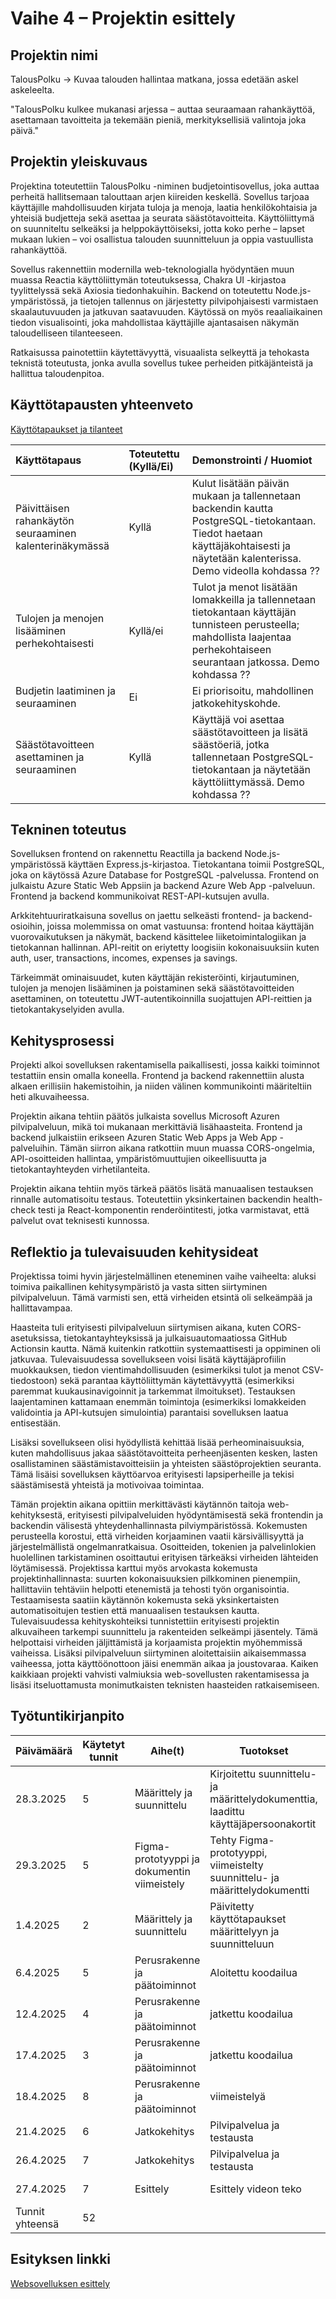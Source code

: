 # Vaihe 4 – Projektin esittely

## Projektin nimi
TalousPolku
→ Kuvaa talouden hallintaa matkana, jossa edetään askel askeleelta.

"TalousPolku kulkee mukanasi arjessa – auttaa seuraamaan rahankäyttöä, asettamaan tavoitteita ja tekemään pieniä, merkityksellisiä valintoja joka päivä."

## Projektin yleiskuvaus
Projektina toteutettiin TalousPolku -niminen budjetointisovellus, joka auttaa perheitä hallitsemaan talouttaan arjen kiireiden keskellä. Sovellus tarjoaa käyttäjille mahdollisuuden kirjata tuloja ja menoja, laatia henkilökohtaisia ja yhteisiä budjetteja sekä asettaa ja seurata säästötavoitteita. Käyttöliittymä on suunniteltu selkeäksi ja helppokäyttöiseksi, jotta koko perhe – lapset mukaan lukien – voi osallistua talouden suunnitteluun ja oppia vastuullista rahankäyttöä.

Sovellus rakennettiin modernilla web-teknologialla hyödyntäen muun muassa Reactia käyttöliittymän toteutuksessa, Chakra UI -kirjastoa tyylittelyssä sekä Axiosia tiedonhakuihin. Backend on toteutettu Node.js-ympäristössä, ja tietojen tallennus on järjestetty pilvipohjaisesti varmistaen skaalautuvuuden ja jatkuvan saatavuuden. Käytössä on myös reaaliaikainen tiedon visualisointi, joka mahdollistaa käyttäjille ajantasaisen näkymän taloudelliseen tilanteeseen.

Ratkaisussa painotettiin käytettävyyttä, visuaalista selkeyttä ja tehokasta teknistä toteutusta, jonka avulla sovellus tukee perheiden pitkäjänteistä ja hallittua taloudenpitoa.

## Käyttötapausten yhteenveto
[Käyttötapaukset ja tilanteet](https://github.com/Koskihaka/budget-bunnies/blob/main/1.%20M%C3%A4%C3%A4rittely%20ja%20suunnittelu.md#k%C3%A4ytt%C3%B6tapaukset-ja-k%C3%A4ytt%C3%B6tilanteet)


| Käyttötapaus | Toteutettu (Kyllä/Ei) | Demonstrointi / Huomiot |
| :--- | :--- | :--- |
| Päivittäisen rahankäytön seuraaminen kalenterinäkymässä | Kyllä | Kulut lisätään päivän mukaan ja tallennetaan backendin kautta PostgreSQL-tietokantaan. Tiedot haetaan käyttäjäkohtaisesti ja näytetään kalenterissa. Demo videolla kohdassa ??|
| Tulojen ja menojen lisääminen perhekohtaisesti | Kyllä/ei | Tulot ja menot lisätään lomakkeilla ja tallennetaan tietokantaan käyttäjän tunnisteen perusteella; mahdollista laajentaa perhekohtaiseen seurantaan jatkossa. Demo kohdassa ?? |
| Budjetin laatiminen ja seuraaminen | Ei | Ei priorisoitu, mahdollinen jatkokehityskohde. |
| Säästötavoitteen asettaminen ja seuraaminen | Kyllä | Käyttäjä voi asettaa säästötavoitteen ja lisätä säästöeriä, jotka tallennetaan PostgreSQL-tietokantaan ja näytetään käyttöliittymässä. Demo kohdassa ?? |


## Tekninen toteutus
Sovelluksen frontend on rakennettu Reactilla ja backend Node.js-ympäristössä käyttäen Express.js-kirjastoa. Tietokantana toimii PostgreSQL, joka on käytössä Azure Database for PostgreSQL -palvelussa. Frontend on julkaistu Azure Static Web Appsiin ja backend Azure Web App -palveluun. Frontend ja backend kommunikoivat REST-API-kutsujen avulla.
 
Arkkitehtuuriratkaisuna sovellus on jaettu selkeästi frontend- ja backend-osioihin, joissa molemmissa on omat vastuunsa: frontend hoitaa käyttäjän vuorovaikutuksen ja näkymät, backend käsittelee liiketoimintalogiikan ja tietokannan hallinnan. API-reitit on eriytetty loogisiin kokonaisuuksiin kuten auth, user, transactions, incomes, expenses ja savings.
 
Tärkeimmät ominaisuudet, kuten käyttäjän rekisteröinti, kirjautuminen, tulojen ja menojen lisääminen ja poistaminen sekä säästötavoitteiden asettaminen, on toteutettu JWT-autentikoinnilla suojattujen API-reittien ja tietokantakyselyiden avulla.

## Kehitysprosessi
Projekti alkoi sovelluksen rakentamisella paikallisesti, jossa kaikki toiminnot testattiin ensin omalla koneella. Frontend ja backend rakennettiin alusta alkaen erillisiin hakemistoihin, ja niiden välinen kommunikointi määriteltiin heti alkuvaiheessa.
 
Projektin aikana tehtiin päätös julkaista sovellus Microsoft Azuren pilvipalveluun, mikä toi mukanaan merkittäviä lisähaasteita. Frontend ja backend julkaistiin erikseen Azuren Static Web Apps ja Web App -palveluihin. Tämän siirron aikana ratkottiin muun muassa CORS-ongelmia, API-osoitteiden hallintaa, ympäristömuuttujien oikeellisuutta ja tietokantayhteyden virhetilanteita.
 
Projektin aikana tehtiin myös tärkeä päätös lisätä manuaalisen testauksen rinnalle automatisoitu testaus. Toteutettiin yksinkertainen backendin health-check testi ja React-komponentin renderöintitesti, jotka varmistavat, että palvelut ovat teknisesti kunnossa.

## Reflektio ja tulevaisuuden kehitysideat
Projektissa toimi hyvin järjestelmällinen eteneminen vaihe vaiheelta: aluksi toimiva paikallinen kehitysympäristö ja vasta sitten siirtyminen pilvipalveluun. Tämä varmisti sen, että virheiden etsintä oli selkeämpää ja hallittavampaa.
 
Haasteita tuli erityisesti pilvipalveluun siirtymisen aikana, kuten CORS-asetuksissa, tietokantayhteyksissä ja julkaisuautomaatiossa GitHub Actionsin kautta. Nämä kuitenkin ratkottiin systemaattisesti ja oppiminen oli jatkuvaa.
Tulevaisuudessa sovellukseen voisi lisätä käyttäjäprofiilin muokkauksen, tiedon vientimahdollisuuden (esimerkiksi tulot ja menot CSV-tiedostoon) sekä parantaa käyttöliittymän käytettävyyttä (esimerkiksi paremmat kuukausinavigoinnit ja tarkemmat ilmoitukset). Testauksen laajentaminen kattamaan enemmän toimintoja (esimerkiksi lomakkeiden validointia ja API-kutsujen simulointia) parantaisi sovelluksen laatua entisestään.
 
Lisäksi sovellukseen olisi hyödyllistä kehittää lisää perheominaisuuksia, kuten mahdollisuus jakaa säästötavoitteita perheenjäsenten kesken, lasten osallistaminen säästämistavoitteisiin ja yhteisten säästöprojektien seuranta. Tämä lisäisi sovelluksen käyttöarvoa erityisesti lapsiperheille ja tekisi säästämisestä yhteistä ja motivoivaa toimintaa. 

Tämän projektin aikana opittiin merkittävästi käytännön taitoja web-kehityksestä, erityisesti pilvipalveluiden hyödyntämisestä sekä frontendin ja backendin välisestä yhteydenhallinnasta pilviympäristössä. Kokemusten perusteella korostui, että virheiden korjaaminen vaatii kärsivällisyyttä ja järjestelmällistä ongelmanratkaisua. Osoitteiden, tokenien ja palvelinlokien huolellinen tarkistaminen osoittautui erityisen tärkeäksi virheiden lähteiden löytämisessä. Projektissa karttui myös arvokasta kokemusta projektinhallinnasta: suurten kokonaisuuksien pilkkominen pienempiin, hallittaviin tehtäviin helpotti etenemistä ja tehosti työn organisointia. Testaamisesta saatiin käytännön kokemusta sekä yksinkertaisten automatisoitujen testien että manuaalisen testauksen kautta. Tulevaisuudessa kehityskohteiksi tunnistettiin erityisesti projektin alkuvaiheen tarkempi suunnittelu ja rakenteiden selkeämpi jäsentely. Tämä helpottaisi virheiden jäljittämistä ja korjaamista projektin myöhemmissä vaiheissa. Lisäksi pilvipalveluun siirtyminen aloitettaisiin aikaisemmassa vaiheessa, jotta käyttöönottoon jäisi enemmän aikaa ja joustovaraa. Kaiken kaikkiaan projekti vahvisti valmiuksia web-sovellusten rakentamisessa ja lisäsi itseluottamusta monimutkaisten teknisten haasteiden ratkaisemiseen.


## Työtuntikirjanpito
| Päivämäärä | Käytetyt tunnit | Aihe(t)                               | Tuotokset                                                         | Tekijä(t)        |
|------------|-----------------|---------------------------------------|-------------------------------------------------------------------|------------------|
| 28.3.2025  | 5         | Määrittely ja suunnittelu   | Kirjoitettu suunnittelu- ja määrittelydokumenttia, laadittu käyttäjäpersoonakortit | Hanna + Maria    |
| 29.3.2025  | 5         | Figma-prototyyppi ja dokumentin viimeistely | Tehty Figma-prototyyppi, viimeistelty suunnittelu- ja määrittelydokumentti | Hanna + Maria    |
| 1.4.2025   | 2         | Määrittely ja suunnittelu         | Päivitetty käyttötapaukset määrittelyyn ja suunnitteluun     | Hanna     |
| 6.4.2025   | 5         | Perusrakenne ja päätoiminnot        | Aloitettu koodailua     | Hanna + Maria    |
| 12.4.2025   | 4         | Perusrakenne ja päätoiminnot        | jatkettu koodailua     | Hanna + Maria    |
| 17.4.2025   | 3         | Perusrakenne ja päätoiminnot        | jatkettu koodailua     | Hanna + Maria    |
| 18.4.2025   | 8         | Perusrakenne ja päätoiminnot        | viimeistelyä           | Hanna + Maria    |
| 21.4.2025   | 6         | Jatkokehitys       | Pilvipalvelua ja testausta          | Hanna + Maria    |
| 26.4.2025   | 7         | Jatkokehitys       | Pilvipalvelua ja testausta          | Hanna + Maria    |
| 27.4.2025   | 7         | Esittely       | Esittely videon teko          | Hanna + Maria    |
| Tunnit yhteensä  | 52         | 



## Esityksen linkki
[Websovelluksen esittely](https://centriafi-my.sharepoint.com/:v:/r/personal/maria_pernu_centria_fi/Documents/Tallenteet/Websovelluksen%20esittely.mp4?csf=1&web=1&e=Ff2QUz&nav=eyJyZWZlcnJhbEluZm8iOnsicmVmZXJyYWxBcHAiOiJTdHJlYW1XZWJBcHAiLCJyZWZlcnJhbFZpZXciOiJTaGFyZURpYWxvZy1MaW5rIiwicmVmZXJyYWxBcHBQbGF0Zm9ybSI6IldlYiIsInJlZmVycmFsTW9kZSI6InZpZXcifX0%3D)

